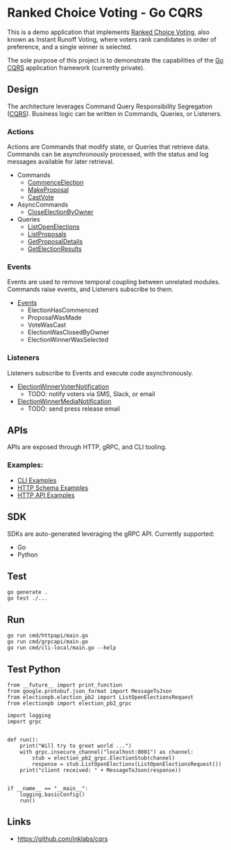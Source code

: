 # Ranked Choice Voting - Go CQRS

This is a demo application that implements
[Ranked Choice Voting](https://fairvote.org/our-reforms/ranked-choice-voting/),
also known as Instant Runoff Voting, where voters rank candidates in order of preference, and
a single winner is selected.

The sole purpose of this project is to demonstrate the capabilities of the
[Go CQRS](https://github.com/inklabs/cqrs) application framework (currently private).

## Design

The architecture leverages Command Query Responsibility Segregation
([CQRS](https://learn.microsoft.com/en-us/azure/architecture/patterns/cqrs)).
Business logic can be written in Commands, Queries, or Listeners.

### Actions

Actions are Commands that modify state, or Queries that retrieve data. Commands can
be asynchronously processed, with the status and log messages available for later retrieval.

- Commands
    - [CommenceElection](action/election/commence_election.go)
    - [MakeProposal](action/election/make_proposal.go)
    - [CastVote](action/election/cast_vote.go)
- AsyncCommands
    - [CloseElectionByOwner](action/election/close_election_by_owner.go)
- Queries
    - [ListOpenElections](action/election/list_open_elections.go)
    - [ListProposals](action/election/list_proposals.go)
    - [GetProposalDetails](action/election/get_proposal_details.go)
    - [GetElectionResults](action/election/get_election_results.go)

### Events

Events are used to remove temporal coupling between unrelated modules. Commands raise events,
and Listeners subscribe to them.

- [Events](event/election_events.go)
  - ElectionHasCommenced
  - ProposalWasMade
  - VoteWasCast
  - ElectionWasClosedByOwner
  - ElectionWinnerWasSelected

### Listeners

Listeners subscribe to Events and execute code asynchronously.

  - [ElectionWinnerVoterNotification](listener/election_winner_voter_notification.go)
    - TODO: notify voters via SMS, Slack, or email
  - [ElectionWinnerMediaNotification](listener/election_winner_media_notification.go)
    - TODO: send press release email

## APIs

APIs are exposed through HTTP, gRPC, and CLI tooling.

### Examples:

- [CLI Examples](cli_test.go)
- [HTTP Schema Examples](http_schema_test.go)
- [HTTP API Examples](http_test.go)

## SDK

SDKs are auto-generated leveraging the gRPC API. Currently supported:

- Go
- Python

## Test

```
go generate .
go test ./...
```

## Run

```
go run cmd/httpapi/main.go
go run cmd/grpcapi/main.go
go run cmd/cli-local/main.go --help
```

## Test Python

```
from __future__ import print_function
from google.protobuf.json_format import MessageToJson
from electionpb.election_pb2 import ListOpenElectionsRequest
from electionpb import election_pb2_grpc

import logging
import grpc


def run():
    print("Will try to greet world ...")
    with grpc.insecure_channel("localhost:8081") as channel:
        stub = election_pb2_grpc.ElectionStub(channel)
        response = stub.ListOpenElections(ListOpenElectionsRequest())
    print("client received: " + MessageToJson(response))


if __name__ == "__main__":
    logging.basicConfig()
    run()
```

## Links

- https://github.com/inklabs/cqrs
